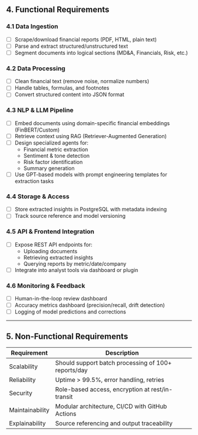 ## 4. Functional Requirements

### 4.1 Data Ingestion

- [ ] Scrape/download financial reports (PDF, HTML, plain text)
- [ ] Parse and extract structured/unstructured text
- [ ] Segment documents into logical sections (MD&A, Financials, Risk, etc.)

### 4.2 Data Processing

- [ ] Clean financial text (remove noise, normalize numbers)
- [ ] Handle tables, formulas, and footnotes
- [ ] Convert structured content into JSON format

### 4.3 NLP & LLM Pipeline

- [ ] Embed documents using domain-specific financial embeddings (FinBERT/Custom)
- [ ] Retrieve context using RAG (Retriever-Augmented Generation)
- [ ] Design specialized agents for:
  - Financial metric extraction
  - Sentiment & tone detection
  - Risk factor identification
  - Summary generation
- [ ] Use GPT-based models with prompt engineering templates for extraction tasks

### 4.4 Storage & Access

- [ ] Store extracted insights in PostgreSQL with metadata indexing
- [ ] Track source reference and model versioning

### 4.5 API & Frontend Integration

- [ ] Expose REST API endpoints for:
  - Uploading documents
  - Retrieving extracted insights
  - Querying reports by metric/date/company
- [ ] Integrate into analyst tools via dashboard or plugin

### 4.6 Monitoring & Feedback

- [ ] Human-in-the-loop review dashboard
- [ ] Accuracy metrics dashboard (precision/recall, drift detection)
- [ ] Logging of model predictions and corrections

---

## 5. Non-Functional Requirements

| Requirement      | Description                                     |
|------------------|-------------------------------------------------|
| Scalability      | Should support batch processing of 100+ reports/day |
| Reliability      | Uptime > 99.5%, error handling, retries        |
| Security         | Role-based access, encryption at rest/in-transit |
| Maintainability  | Modular architecture, CI/CD with GitHub Actions |
| Explainability   | Source referencing and output traceability      |